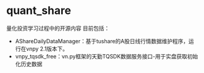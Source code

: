 # quant_share
量化投资学习过程中的开源内容
目前包括：
- AShareDailyDataManager：基于tushare的A股日线行情数据维护程序，运行在vnpy 2.1版本下。
- vnpy_tqsdk_free：vn.py框架的天勤TQSDK数据服务接口-用于实盘获取初始化历史数据
